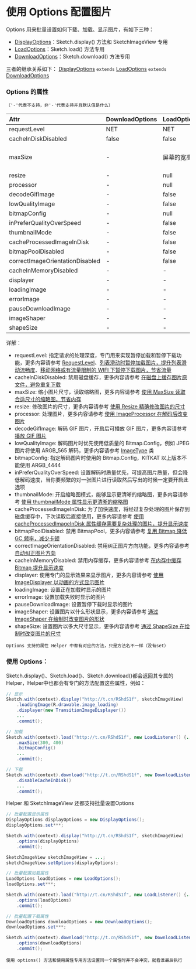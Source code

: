 # 使用 Options 配置图片

Options 用来批量设置如何下载、加载、显示图片，有如下三种：

* [DisplayOptions]：Sketch.display() 方法和 SketchImageView 专用
* [LoadOptions]：Sketch.load() 方法专用
* [DownloadOptions]：Sketch.download() 方法专用

三者的继承关系如下：
[DisplayOptions] `extends` [LoadOptions] `extends` [DownloadOptions]

### Options 的属性

`（'-'代表不支持，非'-'代表支持并且默认值是什么）`

|Attr|DownloadOptions|LoadOptions|DisplayOptions|
|:---|:---|:---|:---|
|requestLevel|NET|NET|NET|
|cacheInDiskDisabled|false|false|false|
|maxSize|-|屏幕的宽高|优先考虑 ImageView 的 layout_width 和 layout_height|
|resize|-|null|null|
|processor|-|null|null|
|decodeGifImage|-|false|false|
|lowQualityImage|-|false|false|
|bitmapConfig|-|null|null|
|inPreferQualityOverSpeed|-|false|false|
|thumbnailMode|-|false|false|
|cacheProcessedImageInDisk|-|false|false|
|bitmapPoolDisabled|-|false|false|
|correctImageOrientationDisabled|-|false|false|
|cacheInMemoryDisabled|-|-|false|
|displayer|-|-|DefaultImageDisplayer|
|loadingImage|-|-|null|
|errorImage|-|-|null|
|pauseDownloadImage|-|-|null|
|imageShaper|-|-|null|
|shapeSize|-|-|null|

详解：

* requestLevel: 指定请求的处理深度，专门用来实现暂停加载和暂停下载功能，更多内容请参考 [RequestLevel]、[列表滑动时暂停加载图片，提升列表滑动流畅度][pause_load]、[移动网络或有流量限制的 WIFI 下暂停下载图片，节省流量][pause_download]
* cacheInDiskDisabled: 禁用磁盘缓存，更多内容请参考 [在磁盘上缓存图片原文件，避免重复下载][disk_cache]
* maxSize: 缩小图片尺寸，读取缩略图，更多内容请参考 [使用 MaxSize 读取合适尺寸的缩略图，节省内存][max_size]
* resize: 修改图片的尺寸，更多内容请参考 [使用 Resize 精确修改图片的尺寸][resize]
* processor: 处理图片，更多内容请参考 [使用 ImageProcessor 在解码后改变图片][image_processor]
* decodeGifImage: 解码 GIF 图片，开启后可播放 GIF 图片，更多内容请参考 [播放 GIF 图片][play_gif_image]
* lowQualityImage: 解码图片时优先使用低质量的 Bitmap.Config，例如 JPEG 图片将使用 ARGB_565 解码，更多内容请参考 [ImageType] 类
* bitmapConfig: 指定解码图片时使用的 Bitmap.Config，KITKAT 以上版本不能使用 ARGB_4444
* inPreferQualityOverSpeed: 设置解码时质量优先，可提高图片质量，但会降低解码速度，当你要频繁的对一张图片进行读取然后写出的时候一定要开启此选项
* thumbnailMode: 开启缩略图模式，能够显示更清晰的缩略图，更多内容请参考 [使用 thumbnailMode 属性显示更清晰的缩略图][thumbnail_mode]
* cacheProcessedImageInDisk: 为了加快速度，将经过复杂处理的图片保存到磁盘缓存中，下次读取后直接使用，更多内容请参考 [使用 cacheProcessedImageInDisk 属性缓存需要复杂处理的图片，提升显示速度][cache_processed_image_in_disk]
* bitmapPoolDisabled: 禁用 BitmapPool，更多内容请参考 [复用 Bitmap 降低 GC 频率，减少卡顿][bitmap_pool]
* correctImageOrientationDisabled: 禁用纠正图片方向功能，更多内容请参考 [自动纠正图片方向][correct_image_orientation]
* cacheInMemoryDisabled: 禁用内存缓存，更多内容请参考 [在内存中缓存 Bitmap 提升显示速度][memory_cache]
* displayer: 使用专门的显示效果来显示图片，更多内容请参考 [使用 ImageDisplayer 以动画的方式显示图片][image_displayer]
* loadingImage: 设置正在加载时显示的图片
* errorImage: 设置加载失败时显示的图片
* pauseDownloadImage: 设置暂停下载时显示的图片
* imageShaper: 设置图片以什么形状显示，更多内容请参考 [通过 ImageShaper 在绘制时改变图片的形状][imag_shaper]
* shapeSize: 设置图片以多大尺寸显示，更多内容请参考 [通过 ShapeSize 在绘制时改变图片的尺寸][shape_size]

`Options 支持的属性 Helper 中都有对应的方法，只是方法名不一样（没有set）`

### 使用 Options：

Sketch.display()、Sketch.load()、Sketch.download()都会返回其专属的Helper，Helper中也都会有专门的方法配置这些属性，例如：

```java
// 显示
Sketch.with(context).display("http://t.cn/RShdS1f", sketchImageView)
	.loadingImage(R.drawable.image_loading)
	.displayer(new TransitionImageDisplayer())
	...
	.commit();

// 加载
Sketch.with(context).load("http://t.cn/RShdS1f", new LoadListener() {...})
	.maxSize(300, 400)
	.bitmapConfig()
	...
	.commit();

// 下载
Sketch.with(context).download("http://t.cn/RShdS1f", new DownloadListener(){...})
	.disableCacheInDisk()
	...
	.commit();
```

Helper 和 SketchImageView 还都支持批量设置Options

```java
// 批量配置显示属性
DisplayOptions displayOptions = new DisplayOptions();
displayOptions.set***;

Sketch.with(context).display("http://t.cn/RShdS1f", sketchImageView)
	.options(displayOptions)
	.commit();

SketchImageView sketchImageView = ...;
sketchImageView.setOptions(displayOptions);

// 批量配置加载属性
LoadOptions loadOptions = new LoadOptions();
loadOptions.set***;

Sketch.with(context).load("http://t.cn/RShdS1f", new LoadListener() {...})
	.options(loadOptions)
	.commit();

// 批量配置下载属性
DownloadOptions downloadOptions = new DownloadOptions();
downloadOptions.set***;

Sketch.with(context).download("http://t.cn/RShdS1f", new DownloadListener(){...})
	.options(downloadOptions)
	.commit();
```

``使用 options() 方法和使用属性专用方法设置同一个属性时并不会冲突，就看谁最后执行``

[RequestLevel]: ../../sketch/src/main/java/com/xiaopan/sketch/request/RequestLevel.java
[load_android_download]: load_android_download.md
[disk_cache]: disk_cache.md
[memory_cache]: memory_cache.md
[thumbnail_mode]: thumbnail_mode.md
[ImageType]: ../../sketch/src/main/java/com/xiaopan/sketch/decode/ImageType.java
[max_size]: max_size.md
[resize]: resize.md
[image_processor]: image_processor.md
[play_gif_image]: play_gif_image.md
[cache_processed_image_in_disk]: cache_processed_image_in_disk.md.md
[bitmap_pool]: bitmap_pool.md
[correct_image_orientation]: correct_image_orientation.md.md
[image_displayer]: image_displayer.md
[imag_shaper]: imag_shaper.md
[shape_size]: shape_size.md
[pause_load]: pause_load.md
[pause_download]: pause_download.md
[DownloadOptions]: ../../sketch/src/main/java/me/xiaopan/sketch/request/DownloadOptions.java
[LoadOptions]: ../../sketch/src/main/java/me/xiaopan/sketch/request/LoadOptions.java
[DisplayOptions]: ../../sketch/src/main/java/me/xiaopan/sketch/request/DisplayOptions.java
